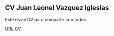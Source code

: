 ## CV Juan Leonel Vazquez Iglesias

Este es mi CV para compartir con todos.

 [URL CV](https://cheery-narwhal-9fe34d.netlify.app/).
